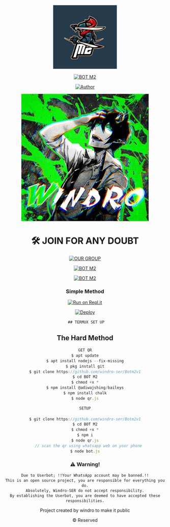 <div align="center">
  <img border-radius: 15px src="bot.png" width="200" height="200"/>

  <p align="center">

<a href="#"><img title="BOT M2"
 src="https://img.shields.io/badge/-BOT%20M2-blue?&style=for-the-badge"></a>
 </p>
  <p align="center">
<a href="https://wa.me/918606413490"><img title="Author" src="https://img.shields.io/badge/Author-WindrO-Ser/Jarvis%20V2?color=Blue&style=for-the-badge&logo=whatsapp"></a>
 </p>


<div align="center">
  <img border-radius: 15px src="Author.jpeg" width="400" height="400"/>

  <p align="center">



# 🛠️ JOIN FOR ANY DOUBT
<a href="https://chat.whatsapp.com/F4ruIq03W5b45cJcWAbvor"><img title="OUR GROUP" src="https://img.shields.io/badge/Click Here-Join Our Group-Ser/Jarvis%20V2?color=Blue&style=for-the-badge&logo=whatsapp"></a>
 </p>
  <div align="center">


<a href="#"><img title="BOT M2"
 src="https://img.shields.io/badge/-BOT M2%20WHATSAPP BOT-black?&style=for-the-badge"></a>
 </p>
  <p align="center">
<div align="center">
<a href="#"><img title="BOT M2"
 src="https://img.shields.io/badge/-SETUP-red?&style=for-the-badge"></a>
 </p>
  <p align="center">
<div align="center">

  ### Simple Method

[![Run on Repl.it](https://repl.it/badge/github/quiec/whatsAlfa)](https://replit.com/@JihadSabeena123/JULIEV2-QR#index.js)

[![Deploy](https://www.herokucdn.com/deploy/button.svg)](https://github.com/windro-ser/Botm2v1)
     </div>

     ## TERMUX SET UP

## The Hard Method

```js
GET QR
$ apt update
$ apt install nodejs --fix-missing
$ pkg install git
$ git clone https://github.com/windro-ser/Botm2v1
$ cd BOT M2
$ chmod +x *
$ npm install @adiwajshing/baileys
$ npm install chalk
$ node qr.js
```

```js
SETUP

$ git clone https://github.com/windro-ser/Botm2v1
$ cd BOT M2
$ chmod +x *
$ npm i
$ node qr.js
   // scan the qr using whatsapp web on your phone
$ node bot.js
```


### ⚠️ Warning!
```
Due to Userbot; !!Your WhatsApp account may be banned.!!
This is an open source project, you are responsible for everything you do.
Absolutely, Windro-SER do not accept responsibility.
By establishing the Userbot, you are deemed to have accepted these responsibilities.
```



Project created by windro to make it public

© Reserved

